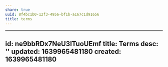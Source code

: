 ```yaml
---
share: true
uuid: 8f4bc1b0-12f3-4956-bf1b-a167c1d91656
title: terms
---
```

---
id: ne9bbRDx7NeU3lTuoUEmf
title: Terms
desc: ''
updated: 1639965481180
created: 1639965481180
---

